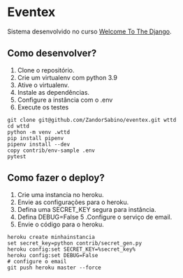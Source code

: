 # Eventex

Sistema desenvolvido no curso [Welcome To The Django](https://henriquebastos.net/produtos/welcome-to-the-django).

## Como desenvolver?

1. Clone o repositório.
2. Crie um virtualenv com python 3.9
3. Ative o virtualenv.
4. Instale as dependências.
5. Configure a instância com o .env
6. Execute os testes

```console
git clone git@github.com/ZandorSabino/eventex.git wttd
cd wttd
python -m venv .wttd
pip install pipenv
pipenv install --dev
copy contrib/env-sample .env
pytest
```


## Como fazer o deploy?

1. Crie uma instancia no heroku.
2. Envie as configurações para o heroku.
3. Defina uma SECRET_KEY segura para instância.
4. Defina DEBUG=False
5 .Configure o serviço de email.
6. Envie o código para o heroku.

```console
heroku create minhainstancia
set secret_key=python contrib/secret_gen.py
heroku config:set SECRET_KEY=%secret_key%
heroku config:set DEBUG=False
# configure o email
git push heroku master --force
```
